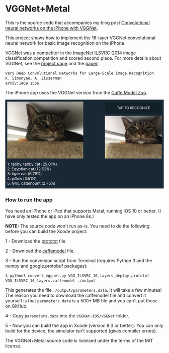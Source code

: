 # VGGNet+Metal

This is the source code that accompanies my blog post [Convolutional neural networks on the iPhone with VGGNet](http://TODO).

This project shows how to implement the 16-layer VGGNet convolutional neural network for basic image recognition on the iPhone.

VGGNet was a competitor in the [ImageNet ILSVRC-2014](http://image-net.org/challenges/LSVRC/2014/results) image classification competition and scored second place. For more details about VGGNet, see the [project page](http://www.robots.ox.ac.uk/~vgg/research/very_deep/) and the [paper](http://arxiv.org/pdf/1409.1556):

    Very Deep Convolutional Networks for Large-Scale Image Recognition
    K. Simonyan, A. Zisserman
    arXiv:1409.1556

The iPhone app uses the VGGNet version from the [Caffe Model Zoo](https://github.com/BVLC/caffe/wiki/Model-Zoo).

![The demo app](Screenshot.png)

### How to run the app

You need an iPhone or iPad that supports Metal, running iOS 10 or better. (I have only tested the app on an iPhone 6s.)

**NOTE:** The source code won't run as-is. You need to do the following before you can build the Xcode project:

1 - Download the [prototxt](https://gist.githubusercontent.com/ksimonyan/211839e770f7b538e2d8/raw/0067c9b32f60362c74f4c445a080beed06b07eb3/VGG_ILSVRC_16_layers_deploy.prototxt) file.

2 - Download the [caffemodel](http://www.robots.ox.ac.uk/~vgg/software/very_deep/caffe/VGG_ILSVRC_16_layers.caffemodel) file.

3 - Run the conversion script from Terminal (requires Python 3 and the numpy and google.protobuf packages):

```
$ python3 convert_vggnet.py VGG_ILSVRC_16_layers_deploy.prototxt VGG_ILSVRC_16_layers.caffemodel ./output
```

This generates the file `./output/parameters.data`. It will take a few minutes! The reason you need to download the caffemodel file and convert it yourself is that `parameters.data` is a 500+ MB file and you can't put those on GitHub.

4 - Copy `parameters.data` into the `VGGNet-iOS/VGGNet` folder. 

5 - Now you can build the app in Xcode (version 8.0 or better). You can only build for the device, the simulator isn't supported (gives compiler errors).

The VGGNet+Metal source code is licensed under the terms of the MIT license.
